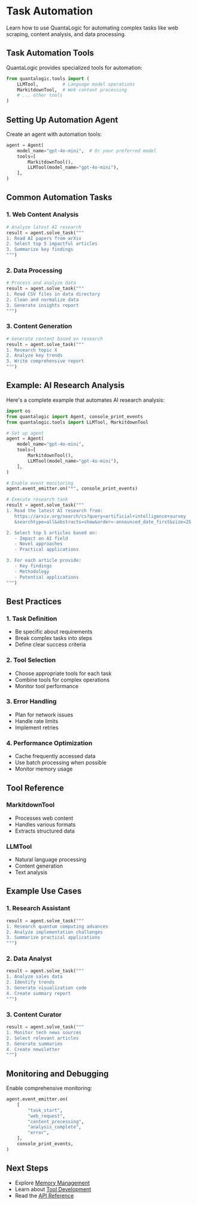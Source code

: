 # Task Automation

Learn how to use QuantaLogic for automating complex tasks like web scraping, content analysis, and data processing.

## Task Automation Tools

QuantaLogic provides specialized tools for automation:

```python
from quantalogic.tools import (
    LLMTool,         # Language model operations
    MarkitdownTool,  # Web content processing
    # ... other tools
)
```

## Setting Up Automation Agent

Create an agent with automation tools:

```python
agent = Agent(
    model_name="gpt-4o-mini",  # Or your preferred model
    tools=[
        MarkitdownTool(),
        LLMTool(model_name="gpt-4o-mini"),
    ],
)
```

## Common Automation Tasks

### 1. Web Content Analysis

```python
# Analyze latest AI research
result = agent.solve_task("""
1. Read AI papers from arXiv
2. Select top 5 impactful articles
3. Summarize key findings
""")
```

### 2. Data Processing

```python
# Process and analyze data
result = agent.solve_task("""
1. Read CSV files in data directory
2. Clean and normalize data
3. Generate insights report
""")
```

### 3. Content Generation

```python
# Generate content based on research
result = agent.solve_task("""
1. Research topic X
2. Analyze key trends
3. Write comprehensive report
""")
```

## Example: AI Research Analysis

Here's a complete example that automates AI research analysis:

```python
import os
from quantalogic import Agent, console_print_events
from quantalogic.tools import LLMTool, MarkitdownTool

# Set up agent
agent = Agent(
    model_name="gpt-4o-mini",
    tools=[
        MarkitdownTool(),
        LLMTool(model_name="gpt-4o-mini"),
    ],
)

# Enable event monitoring
agent.event_emitter.on("*", console_print_events)

# Execute research task
result = agent.solve_task("""
1. Read the latest AI research from:
   https://arxiv.org/search/cs?query=artificial+intelligence+survey
   &searchtype=all&abstracts=show&order=-announced_date_first&size=25

2. Select top 5 articles based on:
   - Impact on AI field
   - Novel approaches
   - Practical applications

3. For each article provide:
   - Key findings
   - Methodology
   - Potential applications
""")
```

## Best Practices

### 1. Task Definition
- Be specific about requirements
- Break complex tasks into steps
- Define clear success criteria

### 2. Tool Selection
- Choose appropriate tools for each task
- Combine tools for complex operations
- Monitor tool performance

### 3. Error Handling
- Plan for network issues
- Handle rate limits
- Implement retries

### 4. Performance Optimization
- Cache frequently accessed data
- Use batch processing when possible
- Monitor memory usage

## Tool Reference

### MarkitdownTool
- Processes web content
- Handles various formats
- Extracts structured data

### LLMTool
- Natural language processing
- Content generation
- Text analysis

## Example Use Cases

### 1. Research Assistant
```python
result = agent.solve_task("""
1. Research quantum computing advances
2. Analyze implementation challenges
3. Summarize practical applications
""")
```

### 2. Data Analyst
```python
result = agent.solve_task("""
1. Analyze sales data
2. Identify trends
3. Generate visualization code
4. Create summary report
""")
```

### 3. Content Curator
```python
result = agent.solve_task("""
1. Monitor tech news sources
2. Select relevant articles
3. Generate summaries
4. Create newsletter
""")
```

## Monitoring and Debugging

Enable comprehensive monitoring:

```python
agent.event_emitter.on(
    [
        "task_start",
        "web_request",
        "content_processing",
        "analysis_complete",
        "error",
    ],
    console_print_events,
)
```

## Next Steps

- Explore [Memory Management](../components/memory.md)
- Learn about [Tool Development](../best-practices/tool-development.md)
- Read the [API Reference](../api/tools.md)
